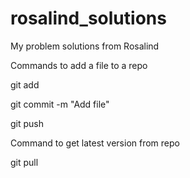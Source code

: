 # rosalind_solutions

My problem solutions from Rosalind

Commands to add a file to a repo

git add <filename>

git commit -m "Add file"

git push

Command to get latest version from repo

git pull
